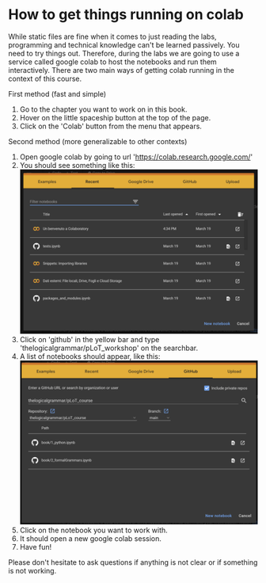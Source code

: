 # How to get things running on colab

While static files are fine when it comes to just reading the labs, programming and technical knowledge can't be learned passively.
You need to try things out.
Therefore, during the labs we are going to use a service called google colab to host the notebooks and run them interactively. 
There are two main ways of getting colab running in the context of this course.

First method (fast and simple)
1. Go to the chapter you want to work on in this book.
1. Hover on the little spaceship button at the top of the page.
1. Click on the 'Colab' button from the menu that appears.

Second method (more generalizable to other contexts)
1. Open google colab by going to url 'https://colab.research.google.com/'
1. You should see something like this:
![image](./imgs/colab_howto_1.png)
1. Click on 'github' in the yellow bar and type 'thelogicalgrammar/pLoT_workshop' on the searchbar.
1. A list of notebooks should appear, like this:
![image](./imgs/colab_howto_2.png)
1. Click on the notebook you want to work with.
1. It should open a new google colab session.
1. Have fun!

Please don't hesitate to ask questions if anything is not clear or if something is not working.

